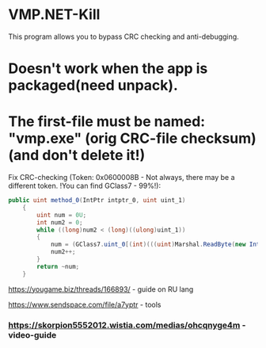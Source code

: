 # VMP.NET-Kill
This program allows you to bypass CRC checking and anti-debugging. 
# Doesn't work when the app is packaged(need unpack).
# The first-file must be named: "vmp.exe" (orig CRC-file checksum)(and don't delete it!)

Fix CRC-checking (Token: 0x0600008B - Not always, there may be a different token. !You can find GClass7 - 99%!):
```csharp
public uint method_0(IntPtr intptr_0, uint uint_1)
    {
        uint num = 0U;
        int num2 = 0;
        while ((long)num2 < (long)((ulong)uint_1))
        {
            num = (GClass7.uint_0[(int)(((uint)Marshal.ReadByte(new IntPtr(intptr_0.ToInt64() + (long)num2)) ^ num) & 255U)] ^ num >> 8);
            num2++;
        }
        return ~num;
    }
```

https://yougame.biz/threads/166893/ - guide on RU lang

https://www.sendspace.com/file/a7yptr - tools

### https://skorpion5552012.wistia.com/medias/ohcqnyge4m - video-guide

